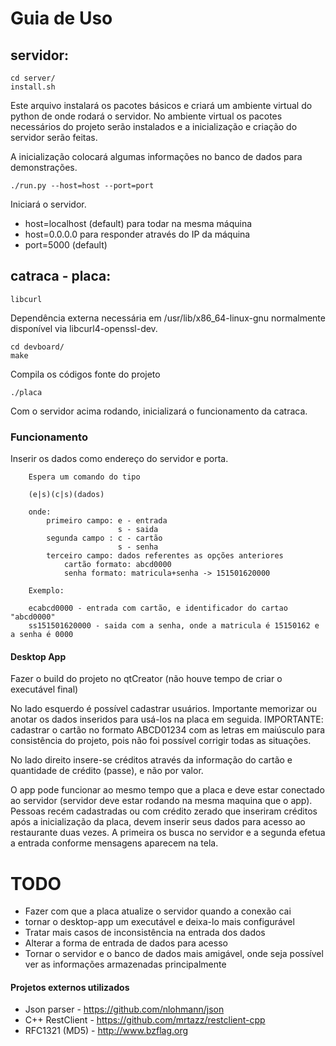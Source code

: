 # Guia de Uso

## servidor:

	cd server/
	install.sh

Este arquivo instalará os pacotes básicos e criará um ambiente virtual do python de onde rodará o servidor. No ambiente virtual os pacotes necessários do projeto serão instalados e a inicialização e criação do servidor serão feitas.

A inicialização colocará algumas informações no banco de dados para demonstrações.

	./run.py --host=host --port=port

Iniciará o servidor.

 * host=localhost (default) para todar na mesma máquina
 * host=0.0.0.0 para responder através do IP da máquina
 * port=5000 (default)

## catraca - placa:

	libcurl  
 Dependência externa necessária em /usr/lib/x86_64-linux-gnu normalmente disponível via libcurl4-openssl-dev.
 
 	cd devboard/
 	make
 Compila os códigos fonte do projeto
 
 	./placa
 Com o servidor acima rodando, inicializará o funcionamento da catraca.
 
 ### Funcionamento
 
 Inserir os dados como endereço do servidor e porta.
    
    	Espera um comando do tipo

		(e|s)(c|s)(dados)

		onde:
			primeiro campo: e - entrada
							s - saida
			segunda campo : c - cartão
							s - senha
			terceiro campo: dados referentes as opções anteriores
				cartão formato: abcd0000
				senha formato: matricula+senha -> 151501620000

		Exemplo:

		ecabcd0000 - entrada com cartão, e identificador do cartao "abcd0000"
		ss151501620000 - saida com a senha, onde a matricula é 15150162 e a senha é 0000
        
  #### Desktop App
  
  Fazer o build do projeto no qtCreator (não houve tempo de criar o executável final)
    
  No lado esquerdo é possível cadastrar usuários. Importante memorizar ou anotar os dados inseridos para usá-los na placa em seguida. IMPORTANTE: cadastrar o cartão no formato ABCD01234 com as letras em maiúsculo para consistência do projeto, pois não foi possível corrigir todas as situações.
  
  No lado direito insere-se créditos através da informação do cartão e quantidade de crédito (passe), e não por valor.
  
  O app pode funcionar ao mesmo tempo que a placa e deve estar conectado ao servidor (servidor deve estar rodando na mesma maquina que o app). Pessoas recém cadastradas ou com crédito zerado que inseriram créditos após a inicialização da placa, devem inserir seus dados para acesso ao restaurante duas vezes. A primeira os busca no servidor e a segunda efetua a entrada conforme mensagens aparecem na tela.
  
  
 # TODO
 
  * Fazer com que a placa atualize o servidor quando a conexão cai
  * tornar o desktop-app um executável e deixa-lo mais configurável
  * Tratar mais casos de inconsistência na entrada dos dados
  * Alterar a forma de entrada de dados para acesso
  * Tornar o servidor e o banco de dados mais amigável, onde seja possível ver as informações armazenadas principalmente

#### Projetos externos utilizados
 * Json parser - https://github.com/nlohmann/json
 * C++ RestClient - https://github.com/mrtazz/restclient-cpp
 * RFC1321 (MD5) - http://www.bzflag.org